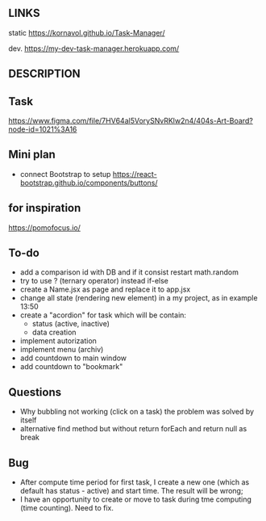 ## LINKS

static
<https://kornavol.github.io/Task-Manager/>

dev.
<https://my-dev-task-manager.herokuapp.com/>

## DESCRIPTION

## Task

<https://www.figma.com/file/7HV64al5VorySNvRKlw2n4/404s-Art-Board?node-id=1021%3A16>

## Mini plan

- connect Bootstrap to setup
<https://react-bootstrap.github.io/components/buttons/>

## for inspiration

<https://pomofocus.io/>

## To-do

- add a comparison id with DB and if it consist restart math.random
- try to use ? (ternary operator) instead if-else
- create a Name.jsx as page and replace it to app.jsx
- change all state (rendering new element) in a my project, as in example 13:50
- create a "acordion" for task which will be contain:
  - status (active, inactive)
  - data creation
- implement autorization
- implement menu (archiv)
- add countdown to main window
- add countdown to "bookmark"

## Questions

- Why bubbling not working (click on a task)
    the problem was solved by itself
- alternative find method but without return
    forEach and return null as break

## Bug

- After compute time period for first task, I create a new one  (which as default has status - active) and start time. The result will be wrong;
- I have an opportunity to create or move to task during tme computing (time counting). Need to fix.  

